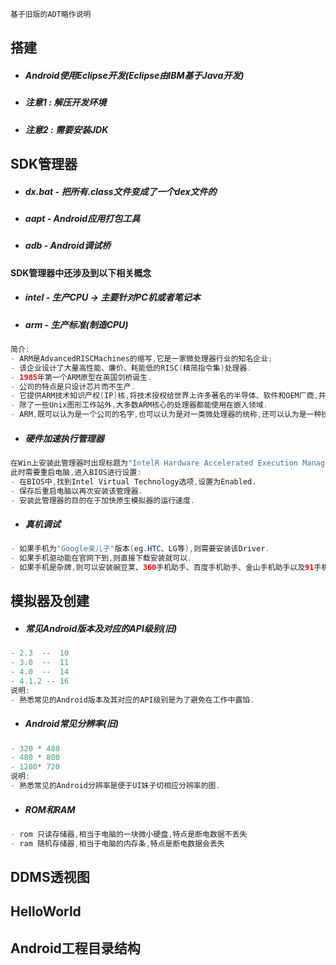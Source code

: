 ```java
基于旧版的ADT略作说明
```

## 搭建

* ##### Android使用Eclipse开发\(Eclipse由IBM基于Java开发\)
* ##### 注意1 : 解压开发环境
* ##### 注意2 : 需要安装JDK

## SDK管理器

* ##### dx.bat - 把所有.class文件变成了一个dex文件的
* ##### aapt - Android应用打包工具
* ##### adb - Android调试桥

#### SDK管理器中还涉及到以下相关概念

* ##### intel - 生产CPU -&gt; 主要针对PC机或者笔记本
* ##### arm - 生产标准\(制造CPU\)

```java
简介:
- ARM是AdvancedRISCMachines的缩写,它是一家微处理器行业的知名企业;
- 该企业设计了大量高性能、廉价、耗能低的RISC(精简指令集)处理器.
- 1985年第一个ARM原型在英国剑桥诞生.
- 公司的特点是只设计芯片而不生产.
- 它提供ARM技术知识产权(IP)核,将技术授权给世界上许多著名的半导体、软件和OEM厂商,并提供服务(包括ARM7/9等多个版本).
- 除了一些Unix图形工作站外,大多数ARM核心的处理器都能使用在嵌入领域.
- ARM,既可以认为是一个公司的名字,也可以认为是对一类微处理器的统称,还可以认为是一种技术的名字;
```

* ##### 硬件加速执行管理器

```java
在Win上安装此管理器时出现标题为"IntelR Hardware Accelerated Execution Manager..."的错误;
此时需要重启电脑,进入BIOS进行设置:
- 在BIOS中,找到Intel Virtual Technology选项,设置为Enabled.
- 保存后重启电脑以再次安装该管理器.
- 安装此管理器的目的在于加快原生模拟器的运行速度.
```

* ##### 真机调试

```java
- 如果手机为"Google亲儿子"版本(eg.HTC、LG等),则需要安装该Driver.
- 如果手机驱动能在官网下到,则直接下载安装就可以.
- 如果手机是杂牌,则可以安装豌豆荚、360手机助手、百度手机助手、金山手机助手以及91手机助手等软件以安装对应的驱动.
```

## 模拟器及创建

* ##### 常见Android版本及对应的API级别\(旧\)

```java
- 2.3  --  10
- 3.0  --  11
- 4.0  --  14
- 4.1.2 -- 16
说明:
- 熟悉常见的Android版本及其对应的API级别是为了避免在工作中露馅.
```

* ##### Android常见分辨率\(旧\)

```java
- 320 * 480
- 480 * 800
- 1280* 720
说明:
- 熟悉常见的Android分辨率是便于UI妹子切相应分辨率的图.
```

* ##### ROM和RAM

```java
- rom 只读存储器,相当于电脑的一块微小硬盘,特点是断电数据不丢失
- ram 随机存储器,相当于电脑的内存条,特点是断电数据会丢失
```

## DDMS透视图

## HelloWorld

## Android工程目录结构



